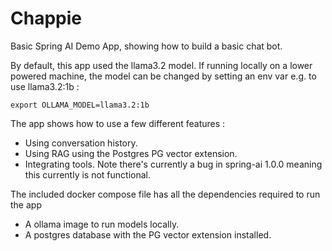 # Chappie

Basic Spring AI Demo App, showing how to build a basic chat bot.

By default, this app used the llama3.2 model. If running locally on a lower powered machine, the model can be changed by setting an env var e.g. to use llama3.2:1b :
```shell
export OLLAMA_MODEL=llama3.2:1b
```

The app shows how to use a few different features :

- Using conversation history.
- Using RAG using the Postgres PG vector extension.
- Integrating tools. Note there's currently a bug in spring-ai 1.0.0 meaning this currently is not functional.

The included docker compose file has all the dependencies required to run the app

- A ollama image to run models locally.
- A postgres database with the PG vector extension installed.